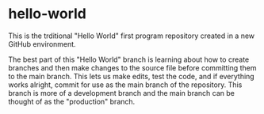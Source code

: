 # hello-world
This is the trditional "Hello World" first program repository created in a new GitHub environment.

The best part of this "Hello World" branch is learning about how to create branches and then make changes to the source file before committing them to the main branch. This lets us make edits, test the code, and if everything works alright, commit for use as the main branch of the repository. This branch is more of a development branch and the main branch can be thought of as the "production" branch.
